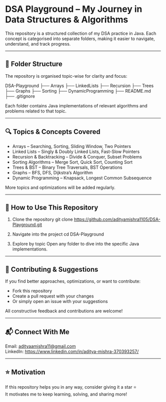 # DSA Playground – My Journey in Data Structures & Algorithms

This repository is a structured collection of my DSA practice in Java. Each concept is categorised into separate folders, making it easier to navigate, understand, and track progress.

---

## 📁 Folder Structure

The repository is organised topic-wise for clarity and focus:

DSA-Playground
├── Arrays
├── LinkedLists
├── Recursion
├── Trees
├── Graphs
├── Sorting
├── DynamicProgramming
├── README.md
├── .gitignore

Each folder contains Java implementations of relevant algorithms and problems related to that topic.

---

## 🔍 Topics & Concepts Covered

- Arrays – Searching, Sorting, Sliding Window, Two Pointers  
- Linked Lists – Singly & Doubly Linked Lists, Fast-Slow Pointers  
- Recursion & Backtracking – Divide & Conquer, Subset Problems  
- Sorting Algorithms – Merge Sort, Quick Sort, Counting Sort  
- Trees & BST – Binary Tree Traversals, BST Operations  
- Graphs – BFS, DFS, Dijkstra’s Algorithm  
- Dynamic Programming – Knapsack, Longest Common Subsequence  

More topics and optimizations will be added regularly.

---

## 🚀 How to Use This Repository

1. Clone the repository
   git clone https://github.com/adityamishra1105/DSA-Playground.git

2. Navigate into the project
   cd DSA-Playground

3. Explore by topic
   Open any folder to dive into the specific Java implementations.

---

## 🤝 Contributing & Suggestions

If you find better approaches, optimizations, or want to contribute:

- Fork this repository  
- Create a pull request with your changes  
- Or simply open an issue with your suggestions  

All constructive feedback and contributions are welcome!

---

## 📬 Connect With Me

Email: adityaamishra11@gmail.com  
LinkedIn: https://www.linkedin.com/in/aditya-mishra-370393257/

---

## ⭐ Motivation

If this repository helps you in any way, consider giving it a star ⭐  
It motivates me to keep learning, solving, and sharing more!
